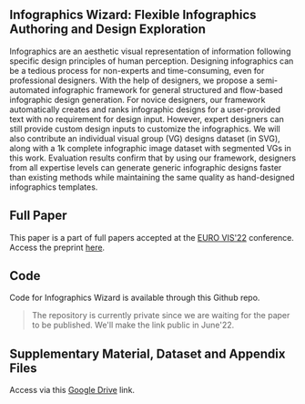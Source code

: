 ## Infographics Wizard: Flexible Infographics Authoring and Design Exploration

Infographics are an aesthetic visual representation of information following specific design principles of human perception. Designing infographics can be a tedious process for non-experts and time-consuming, even for professional designers. With the help of designers, we propose a semi-automated infographic framework for general structured and flow-based infographic design generation. For novice designers, our framework automatically creates and ranks infographic designs for a user-provided text with no requirement for design input. However, expert designers can still provide custom design inputs to customize the infographics. We will also contribute an individual visual group (VG) designs dataset (in SVG), along with a 1k complete infographic image dataset with segmented VGs in this work. Evaluation results confirm that by using our framework, designers from all expertise levels can generate generic infographic designs faster than existing methods while maintaining the same quality as hand-designed infographics templates.


Full Paper
----------

This paper is a part of full papers accepted at the [EURO VIS'22](https://conferences.eg.org/eurovis2022/) conference. Access the preprint [here](https://arxiv.org/pdf/2204.09904.pdf). 

Code
----
Code for Infographics Wizard is available through this Github repo. 

> The repository is currently private since we are waiting for the paper to be published. We'll make the link public in June'22.

Supplementary Material, Dataset and Appendix Files
--------------------------------------------------

Access via this [Google Drive](https://drive.google.com/drive/folders/1it5YOh-MRnpsonXQUrfLXeEHqTWzyC66?usp=sharing) link.

